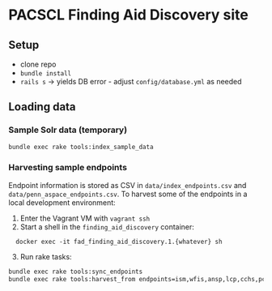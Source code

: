 # PACSCL Finding Aid Discovery site

## Setup

- clone repo
- `bundle install`
- `rails s` -> yields DB error - adjust `config/database.yml` as needed

## Loading data

### Sample Solr data (temporary)

```bash
bundle exec rake tools:index_sample_data
```

### Harvesting sample endpoints

Endpoint information is stored as CSV in `data/index_endpoints.csv` and `data/penn_aspace_endpoints.csv`. To harvest some of the endpoints in a local development environment:

1. Enter the Vagrant VM with `vagrant ssh`
2. Start a shell in the `finding_aid_discovery` container:
```
  docker exec -it fad_finding_aid_discovery.1.{whatever} sh
```
3. Run rake tasks:
```bash
bundle exec rake tools:sync_endpoints
bundle exec rake tools:harvest_from endpoints=ism,wfis,ansp,lcp,cchs,pca
```
